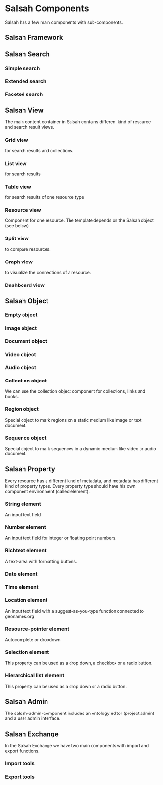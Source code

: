 # Salsah Components #

Salsah has a few main components with sub-components.

## Salsah Framework

## Salsah Search

### Simple search

### Extended search

### Faceted search

## Salsah View

The main content container in Salsah contains different kind of resource and search result views.

### Grid view
for search results and collections.

### List view
for search results

### Table view
for search results of one resource type

### Resource view
Component for one resource. The template depends on the Salsah object (see below)

### Split view
to compare resources.

### Graph view
to visualize the connections of a resource.

### Dashboard view

## Salsah Object

### Empty object

### Image  object

### Document object

### Video object

### Audio object

### Collection object
We can use the collection object component for collections, links and books.

### Region object
Special object to mark regions on a static medium like image or text  document.
 
### Sequence object
Special object to mark sequences in a dynamic medium like video or audio document.


## Salsah Property
Every resource has a different kind of metadata, and metadata has different kind of property types. Every property type should have his own component environment (called element).

### String element
An input text field

### Number element
An input text field for integer or floating point numbers.

### Richtext element
A text-area with formatting buttons.

### Date element

### Time element

### Location element
An input text field with a suggest-as-you-type function connected to geonames.org

### Resource-pointer element
Autocomplete or dropdown

### Selection element
This property can be used as a drop down, a checkbox or a radio button.

### Hierarchical list element
This property can be used as a drop down or a radio button.



## Salsah Admin

The salsah-admin-component includes an ontology editor (project admin) and a user admin interface.

## Salsah Exchange
In the Salsah Exchange we have two main components with import and export functions.

### Import tools

### Export tools

